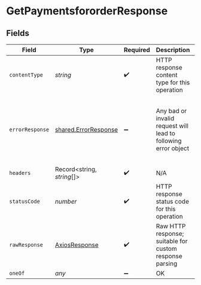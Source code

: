 # GetPaymentsfororderResponse


## Fields

| Field                                                                                                               | Type                                                                                                                | Required                                                                                                            | Description                                                                                                         | Example                                                                                                             |
| ------------------------------------------------------------------------------------------------------------------- | ------------------------------------------------------------------------------------------------------------------- | ------------------------------------------------------------------------------------------------------------------- | ------------------------------------------------------------------------------------------------------------------- | ------------------------------------------------------------------------------------------------------------------- |
| `contentType`                                                                                                       | *string*                                                                                                            | :heavy_check_mark:                                                                                                  | HTTP response content type for this operation                                                                       |                                                                                                                     |
| `errorResponse`                                                                                                     | [shared.ErrorResponse](../../../sdk/models/shared/errorresponse.md)                                                 | :heavy_minus_sign:                                                                                                  | Any bad or invalid request will lead to following error object                                                      | {<br/>"message": "bad URL, please check API documentation",<br/>"code": "request_failed",<br/>"type": "invalid_request_error"<br/>} |
| `headers`                                                                                                           | Record<string, *string*[]>                                                                                          | :heavy_check_mark:                                                                                                  | N/A                                                                                                                 |                                                                                                                     |
| `statusCode`                                                                                                        | *number*                                                                                                            | :heavy_check_mark:                                                                                                  | HTTP response status code for this operation                                                                        |                                                                                                                     |
| `rawResponse`                                                                                                       | [AxiosResponse](https://axios-http.com/docs/res_schema)                                                             | :heavy_check_mark:                                                                                                  | Raw HTTP response; suitable for custom response parsing                                                             |                                                                                                                     |
| `oneOf`                                                                                                             | *any*                                                                                                               | :heavy_minus_sign:                                                                                                  | OK                                                                                                                  |                                                                                                                     |